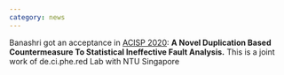 ```yaml
---
category: news
---
```


<!-- This was the **third** online meeting of the de.ci.phe.red LABS. 🤖 -->
<!-- --- -->
<!-- <img src="/assets/images/news1.jpg" height="150px" > -->
Banashri got an acceptance in [ACISP 2020](http://nsclab.org/acisp2020/): **A Novel Duplication Based Countermeasure To Statistical Ineffective Fault Analysis.** This is a joint work of de.ci.phe.red Lab with NTU Singapore
